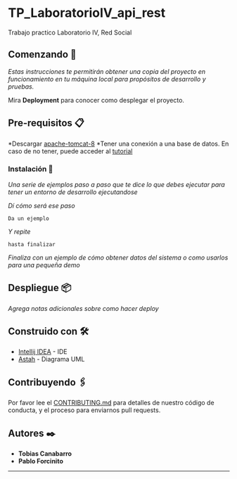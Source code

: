 # TP_LaboratorioIV_api_rest

Trabajo practico Laboratorio IV, Red Social

## Comenzando 🚀

_Estas instrucciones te permitirán obtener una copia del proyecto en funcionamiento en tu máquina local para propósitos de desarrollo y pruebas._

Mira **Deployment** para conocer como desplegar el proyecto.

## Pre-requisitos 📋

*Descargar [apache-tomcat-8](https://tomcat.apache.org/download-80.cgi)
*Tener una conexión a una base de datos. En caso de no tener, puede acceder al [tutorial](https://drive.google.com/file/d/17PrCJVVlS56VNvhAqAY0lzGB9NYZHOl0/view?usp=sharing)

### Instalación 🔧

_Una serie de ejemplos paso a paso que te dice lo que debes ejecutar para tener un entorno de desarrollo ejecutandose_

_Dí cómo será ese paso_

```
Da un ejemplo
```

_Y repite_

```
hasta finalizar
```

_Finaliza con un ejemplo de cómo obtener datos del sistema o como usarlos para una pequeña demo_

## Despliegue 📦

_Agrega notas adicionales sobre como hacer deploy_

## Construido con 🛠️

* [Intellij IDEA](https://www.jetbrains.com/es-es/idea/) - IDE
* [Astah](https://astah.net/products/astah-community/) - Diagrama UML

## Contribuyendo 🖇️

Por favor lee el [CONTRIBUTING.md](https://gist.github.com/villanuevand/xxxxxx) para detalles de nuestro código de conducta, y el proceso para enviarnos pull requests.

## Autores ✒️

* **Tobias Canabarro**
* **Pablo Forcinito** 
---


